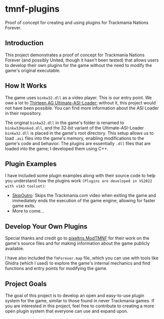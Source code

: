 # tmnf-plugins
Proof of concept for creating and using plugins for Trackmania Nations Forever.

## Introduction
This project demonstrates a proof of concept for Trackmania Nations Forever (and possibly United, though it hasn't been tested) that allows users to develop their own plugins for the game without the need to modify the game's original executable.

## How It Works
The game uses `binkw32.dll` as a video player. This is our entry point. We owe a lot to [Thirteen AG Ultimate-ASI-Loader](https://github.com/ThirteenAG/Ultimate-ASI-Loader); without it, this project would not have been possible. You can find more information about the ASI Loader in their repository.

The original `binkw32.dll` in the game's folder is renamed to `binkw32Hooked.dll`, and the 32-bit variant of the Ultimate-ASI-Loader `binkw32.dll` is placed in the game's root directory. This setup allows us to load `.asi` files into the game's memory, enabling modifications to the game's code and behavior. The plugins are essentially `.dll` files that are loaded into the game; I developed them using C++.

## Plugin Examples
I have included some plugin examples along with their source code to help you understand how the plugins work `(Plugins are developed in VS2022 with v143 toolset)`:

- [SkipOutro](https://github.com/Delorean12DMC/tmnf-plugins/tree/main/examples/SkipOutro/Build): Skips the Trackmania.com video when exiting the game and immediately ends the execution of the game engine, allowing for faster game exits.
- More to come...

## Develop Your Own Plugins
Special thanks and credit go to [pixeltris ModTMNF](https://github.com/pixeltris/ModTMNF) for their work on the game's source files and for making information about the game publicly available. 

I have also included the `TmForever.map` file, which you can use with tools like Ghidra (which I used) to explore the game's internal mechanics and find functions and entry points for modifying the game.

## Project Goals
The goal of this project is to develop an open and easy-to-use plugin system for the game, similar to those found in never Trackmania games. If you are interested in this project, feel free to contribute to creating a more open plugin system that everyone can use and expand upon.
